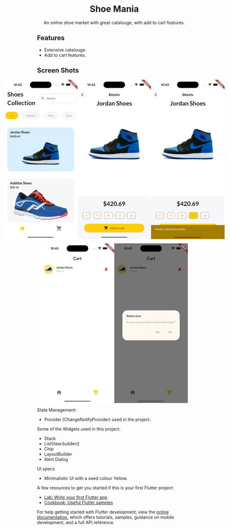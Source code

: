 <h1 align="center">Shoe Mania</h1>



<p align="center">An online shoe market with great catalouge, with add to cart features.</p>

## Features

- Extensive catalouge.
- Add to cart features.



## Screen Shots
<p style="display: flex; justify-content: center;">
  <img src="Simulator Screenshot - iPhone 15 Pro Max - 2024-06-30 at 10.42.43.png" width="240" />
  <img src="Simulator Screenshot - iPhone 15 Pro Max - 2024-06-30 at 10.42.51.png" width="240" />
  <img src="Simulator Screenshot - iPhone 15 Pro Max - 2024-06-30 at 10.43.02.png" width="240" />
</p>

<p style="display: flex; justify-content: center;">
  <img src="Simulator Screenshot - iPhone 15 Pro Max - 2024-06-30 at 10.43.08.png" width="240" />
  <img src="Simulator Screenshot - iPhone 15 Pro Max - 2024-06-30 at 10.43.16.png" width="240" />
</p>

State Management:
- Provider (ChangeNotifyProvider) used in the project.

Some of the Widgets used in this project:
- Stack
- ListView.builder()
- Chip
- LayoutBuilder
- Alert Dialog

UI specs
- Minimalistic UI with a seed colour Yellow.



A few resources to get you started if this is your first Flutter project:

- [Lab: Write your first Flutter app](https://docs.flutter.dev/get-started/codelab)
- [Cookbook: Useful Flutter samples](https://docs.flutter.dev/cookbook)

For help getting started with Flutter development, view the
[online documentation](https://docs.flutter.dev/), which offers tutorials,
samples, guidance on mobile development, and a full API reference.
